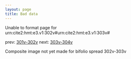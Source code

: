 ```yaml
---
layout: page
title: Bad data
---
```


Unable to format page for urn:cite2:hmt:e3.v1:302v#urn:cite2:hmt:e3.v1:303v#

prev: [301v-302v](../301v-302v/) next: [303v-304v](../303v-304v/)

Composite image not yet made for bifolio spread 302v-303v

